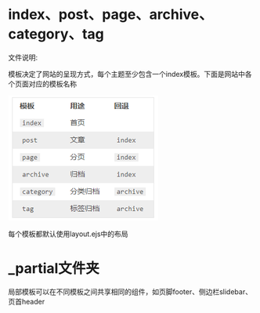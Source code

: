 





# index、post、page、archive、category、tag

文件说明:

模板决定了网站的呈现方式，每个主题至少包含一个index模板。下面是网站中各个页面对应的模板名称

![img](https://raw.githubusercontent.com/linxuesong/TyporaPictures/master/img/20201226172227.png)

每个模板都默认使用layout.ejs中的布局

# _partial文件夹

局部模板可以在不同模板之间共享相同的组件，如页脚footer、侧边栏slidebar、页首header
